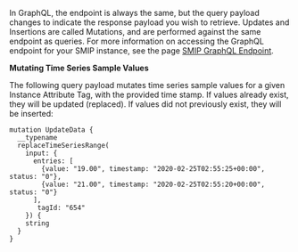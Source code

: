 In GraphQL, the endpoint is always the same, but the query payload changes to indicate the response payload you wish to retrieve. Updates and Insertions are called Mutations, and are performed against the same endpoint as queries. For more information on accessing the GraphQL endpoint for your SMIP instance, see the page [SMIP GraphQL Endpoint](smip-graphql.md).

**<a name="query-types">Mutating Time Series Sample Values**

The following query payload mutates time series sample values for a given Instance Attribute Tag, with the provided time stamp. If values already exist, they will be updated (replaced). If values did not previously exist, they will be inserted:

```
mutation UpdateData {
  __typename
  replaceTimeSeriesRange(
    input: {
      entries: [
        {value: "19.00", timestamp: "2020-02-25T02:55:25+00:00", status: "0"},
        {value: "21.00", timestamp: "2020-02-25T02:55:20+00:00", status: "0"}
      ],
       tagId: "654"
    }) {
    string
  }
}
```